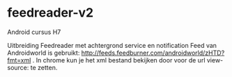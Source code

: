 # feedreader-v2
Android cursus H7

Uitbreiding Feedreader met achtergrond service en notification
Feed van Androidworld is gebruikt: http://feeds.feedburner.com/androidworld/zHTD?fmt=xml . In chrome kun je het xml bestand bekijken door voor de url view-source: te zetten.
